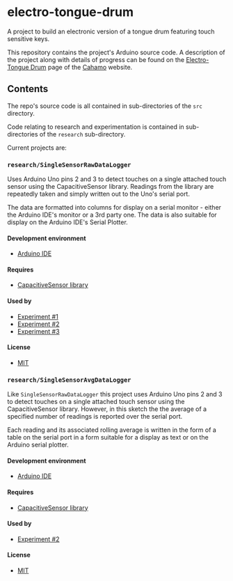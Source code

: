 # electro-tongue-drum

A project to build an electronic version of a tongue drum featuring touch sensitive keys.

This repository contains the project's Arduino source code. A description of the project along with details of progress can be found on the [Electro-Tongue Drum](https://cahamo.github.io/tongue-drum/) page of the [Cahamo](https://cahamo.github.io/) website.

## Contents

The repo's source code is all contained in sub-directories of the `src` directory.

Code relating to research and experimentation is contained in sub-directories of the `research` sub-directory.

Current projects are:

### `research/SingleSensorRawDataLogger`

Uses Arduino Uno pins 2 and 3 to detect touches on a single attached touch sensor using the CapacitiveSensor library. Readings from the library are repeatedly taken and simply written out to the Uno's serial port.

The data are formatted into columns for display on a serial monitor - either the Arduino IDE's monitor or a 3rd party one. The data is also suitable for display on the Arduino IDE's Serial Plotter.

#### Development environment

* [Arduino IDE](https://www.arduino.cc/en/software)

#### Requires

* [CapacitiveSensor library](https://playground.arduino.cc/Main/CapacitiveSensor/)

#### Used by

* [Experiment #1](https://cahamo.github.io/tongue-drum/experiment-1)
* [Experiment #2](https://cahamo.github.io/tongue-drum/experiment-2)
* [Experiment #3](https://cahamo.github.io/tongue-drum/experiment-3)

#### License

* [MIT](https://cahamo.mit-license.org/)

### `research/SingleSensorAvgDataLogger`

Like `SingleSensorRawDataLogger` this project uses Arduino Uno pins 2 and 3 to detect touches on a single attached touch sensor using the CapacitiveSensor library. However, in this sketch the the average of a specified number of readings is reported over the serial port.

Each reading and its associated rolling average is written in the form of a table on the serial port in a form suitable for a display as text or on the Arduino serial plotter.

#### Development environment

* [Arduino IDE](https://www.arduino.cc/en/software)

#### Requires

* [CapacitiveSensor library](https://playground.arduino.cc/Main/CapacitiveSensor/)

#### Used by

* [Experiment #2](https://cahamo.github.io/tongue-drum/experiment-2)

#### License

* [MIT](https://cahamo.mit-license.org/)
